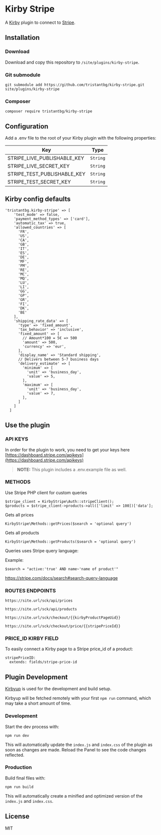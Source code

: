 # Kirby Stripe

A [Kirby](https://getkirby.com) plugin to connect to [Stripe](https://stripe.com).

## Installation

### Download

Download and copy this repository to `/site/plugins/kirby-stripe`.

### Git submodule

```
git submodule add https://github.com/tristantbg/kirby-stripe.git site/plugins/kirby-stripe
```

### Composer

```
composer require tristantbg/kirby-stripe
```

## Configuration

Add a .env file to the root of your Kirby plugin with the following properties:

| Key                             | Type      |
| ------------------------------- | --------- |
| STRIPE_LIVE_PUBLISHABLE_KEY     | `String`  |
| STRIPE_LIVE_SECRET_KEY          | `String`  |
| STRIPE_TEST_PUBLISHABLE_KEY     | `String`  |
| STRIPE_TEST_SECRET_KEY          | `String`  |

## Kirby config defaults

```
'tristantbg.kirby-stripe' => [
    'test_mode' => false,
    'payment_method_types' => ['card'],
    'automatic_tax' => true,
    'allowed_countries' => [
      'FR',
      'US',
      'CA',
      'GB',
      'IT',
      'ES',
      'DE',
      'MF',
      'PM',
      'RE',
      'MC',
      'MQ',
      'LU',
      'LI',
      'GG',
      'GP',
      'GR',
      'FI',
      'DK',
      'BE'
    ],
    'shipping_rate_data' => [
      'type' => 'fixed_amount',
      'tax_behavior' => 'inclusive',
      'fixed_amount' => [
        // Amount*100 = 5€ => 500
        'amount' => 500,
        'currency' => 'eur',
      ],
      'display_name' => 'Standard shipping',
      // Delivers between 5-7 business days
      'delivery_estimate' => [
        'minimum' => [
          'unit' => 'business_day',
          'value' => 5,
        ],
        'maximum' => [
          'unit' => 'business_day',
          'value' => 7,
        ],
      ]
    ]
  ]
```

## Use the plugin

### API KEYS

In order for the plugin to work, you need to get your keys here [https://dashboard.stripe.com/apikeys](https://dashboard.stripe.com/apikeys)

> **NOTE:** This plugin includes a .env.example file as well.

### METHODS

Use Stripe PHP client for custom queries

```
$stripe_client = KirbyStripe\Auth::stripeClient();
$products = $stripe_client->products->all(['limit' => 100])['data'];
```


Gets all prices

```
KirbyStripe\Methods::getPrices($search = 'optional query')
```

Gets all products
```
KirbyStripe\Methods::getProducts($search = 'optional query')
```

Queries uses Stripe query language:

Example:

```
$search = "active:'true' AND name~'name of product'"
```

https://stripe.com/docs/search#search-query-language

### ROUTES ENDPOINTS

```
https://site.url/sck/api/prices
```

```
https://site.url/sck/api/products
```

```
https://site.url/sck/checkout/{{kirbyProductPageUid}}
```

```
https://site.url/sck/checkout/price/{{stripePriceId}}
```

### PRICE_ID KIRBY FIELD

To easily connect a Kirby page to a Stripe price_id of a product:

```
stripePriceID:
  extends: fields/stripe-price-id
```

## Plugin Development

[Kirbyup](https://github.com/johannschopplich/kirbyup) is used for the development and build setup.

Kirbyup will be fetched remotely with your first `npm run` command, which may take a short amount of time.

### Development

Start the dev process with:

```
npm run dev
```

This will automatically update the `index.js` and `index.css` of the plugin as soon as changes are made.
Reload the Panel to see the code changes reflected.

### Production

Build final files with:

```
npm run build
```

This will automatically create a minified and optimized version of the `index.js` and `index.css`.

## License

MIT
